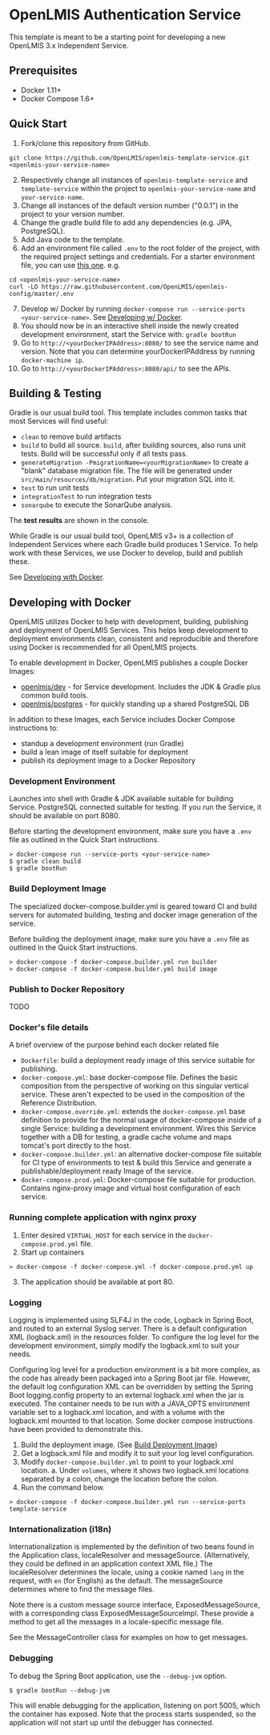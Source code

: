 # OpenLMIS Authentication Service
This template is meant to be a starting point for developing a new 
OpenLMIS 3.x Independent Service.

## Prerequisites
* Docker 1.11+
* Docker Compose 1.6+

## Quick Start

1. Fork/clone this repository from GitHub.

 ```shell
 git clone https://github.com/OpenLMIS/openlmis-template-service.git <openlmis-your-service-name>
 ```
2. Respectively change all instances of `openlmis-template-service` and
`template-service` within the project to `openlmis-your-service-name` and
`your-service-name`.
3. Change all instances of the default version number ("0.0.1") in the project to your
version number.
4. Change the gradle build file to add any dependencies 
(e.g. JPA, PostgreSQL).
5. Add Java code to the template.
6. Add an environment file called `.env` to the root folder of the project, with the required 
project settings and credentials. For a starter environment file, you can use [this 
one](https://github.com/OpenLMIS/openlmis-config/blob/master/.env). e.g.

 ```shell
 cd <openlmis-your-service-name>
 curl -LO https://raw.githubusercontent.com/OpenLMIS/openlmis-config/master/.env
 ```
7. Develop w/ Docker by running `docker-compose run --service-ports <your-service-name>`.
See [Developing w/ Docker](#devdocker).
8. You should now be in an interactive shell inside the newly created development 
environment, start the Service with: `gradle bootRun`
9. Go to `http://<yourDockerIPAddress>:8080/` to see the service name 
and version. Note that you can determine yourDockerIPAddress by running `docker-machine ip`.
10. Go to `http://<yourDockerIPAddress>:8080/api/` to see the APIs.


## Building & Testing

Gradle is our usual build tool.  This template includes common tasks 
that most Services will find useful:

- `clean` to remove build artifacts
- `build` to build all source. `build`, after building sources, also runs unit tests. Build will be successful only if all tests pass.
- `generateMigration -PmigrationName=<yourMigrationName>` to create a
"blank" database migration file. The file
will be generated under `src/main/resources/db/migration`. Put your
migration SQL into it.
- `test` to run unit tests
- `integrationTest` to run integration tests
- `sonarqube` to execute the SonarQube analysis.

The **test results** are shown in the console.

While Gradle is our usual build tool, OpenLMIS v3+ is a collection of 
Independent Services where each Gradle build produces 1 Service. 
To help work with these Services, we use Docker to develop, build and 
publish these.

See [Developing with Docker](#devdocker). 

## <a name="devdocker"></a> Developing with Docker

OpenLMIS utilizes Docker to help with development, building, publishing
and deployment of OpenLMIS Services. This helps keep development to 
deployment environments clean, consistent and reproducible and 
therefore using Docker is recommended for all OpenLMIS projects.

To enable development in Docker, OpenLMIS publishes a couple Docker 
Images:

- [openlmis/dev](https://hub.docker.com/r/openlmis/dev/) - for Service 
development.  Includes the JDK & Gradle plus common build tools.
- [openlmis/postgres](https://hub.docker.com/r/openlmis/postgres/) - for 
quickly standing up a shared PostgreSQL DB

In addition to these Images, each Service includes Docker Compose 
instructions to:

- standup a development environment (run Gradle)
- build a lean image of itself suitable for deployment
- publish its deployment image to a Docker Repository

### Development Environment
Launches into shell with Gradle & JDK available suitable for building 
Service.  PostgreSQL connected suitable for testing. If you run the 
Service, it should be available on port 8080.

Before starting the development environment, make sure you have a `.env` file as outlined in the 
Quick Start instructions.

```shell
> docker-compose run --service-ports <your-service-name>
$ gradle clean build
$ gradle bootRun
```

### <a name="buildimage">Build Deployment Image</a>
The specialized docker-compose.builder.yml is geared toward CI and build 
servers for automated building, testing and docker image generation of 
the service.

Before building the deployment image, make sure you have a `.env` file as outlined in the Quick
Start instructions.

```shell
> docker-compose -f docker-compose.builder.yml run builder
> docker-compose -f docker-compose.builder.yml build image
```

### Publish to Docker Repository
TODO

### Docker's file details
A brief overview of the purpose behind each docker related file

- `Dockerfile`:  build a deployment ready image of this service 
suitable for publishing.
- `docker-compose.yml`:  base docker-compose file.  Defines the 
basic composition from the perspective of working on this singular 
vertical service.  These aren't expected to be used in the 
composition of the Reference Distribution.
- `docker-compose.override.yml`:  extends the `docker-compose.yml`
base definition to provide for the normal usage of docker-compose
inside of a single Service:  building a development environment.
Wires this Service together with a DB for testing, a gradle cache
volume and maps tomcat's port directly to the host.
- `docker-compose.builder.yml`:  an alternative docker-compose file
suitable for CI type of environments to test & build this Service
and generate a publishable/deployment ready Image of the service.
- `docker-compose.prod.yml`:  Docker-compose file suitable for production.
Contains nginx-proxy image and virtual host configuration of each service.

### Running complete application with nginx proxy
1. Enter desired `VIRTUAL_HOST` for each service in the `docker-compose.prod.yml` file.
2. Start up containers
```shell
> docker-compose -f docker-compose.yml -f docker-compose.prod.yml up
```
3. The application should be available at port 80.

### Logging
Logging is implemented using SLF4J in the code, Logback in Spring Boot, and routed to an 
external Syslog server. There is a default configuration XML (logback.xml) in the resources 
folder. To configure the log level for the development environment, simply modify the logback.xml
to suit your needs.

Configuring log level for a production environment is a bit more complex, as the code has already
been packaged into a Spring Boot jar file. However, the default log configuration XML can be 
overridden by setting the Spring Boot logging.config property to an external logback.xml when the
jar is executed. The container needs to be run with a JAVA_OPTS environment variable set to a 
logback.xml location, and with a volume with the logback.xml mounted to that location. Some docker 
compose instructions have been provided to demonstrate this.

1. Build the deployment image. (See [Build Deployment Image](#buildimage))
2. Get a logback.xml file and modify it to suit your log level configuration.
3. Modify `docker-compose.builder.yml` to point to your logback.xml location.
  a. Under `volumes`, where it shows two logback.xml locations separated by a colon, change the 
  location before the colon.
4. Run the command below.

```shell
> docker-compose -f docker-compose.builder.yml run --service-ports template-service
```

### Internationalization (i18n)
Internationalization is implemented by the definition of two beans found in the Application 
class, localeResolver and messageSource. (Alternatively, they could be defined in an application 
context XML file.) The localeResolver determines the locale, using a cookie named `lang` in the 
request, with `en` (for English) as the default. The messageSource determines where to find the 
message files.

Note there is a custom message source interface, ExposedMessageSource, with a corresponding class
ExposedMessageSourceImpl. These provide a method to get all the messages in a locale-specific 
message file.

See the MessageController class for examples on how to get messages.

### Debugging
To debug the Spring Boot application, use the `--debug-jvm` option.

```shell
$ gradle bootRun --debug-jvm
```

This will enable debugging for the application, listening on port 5005, which the container has 
exposed. Note that the process starts suspended, so the application will not start up until the 
debugger has connected.
